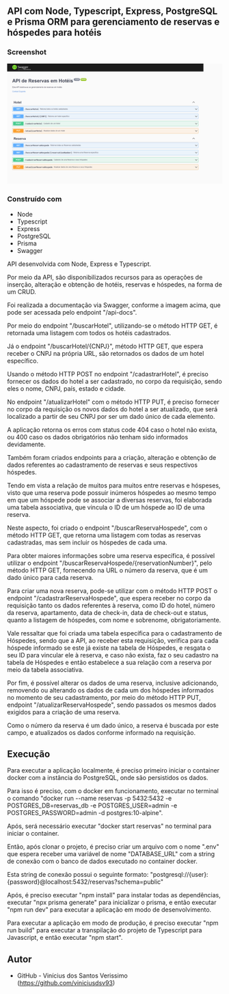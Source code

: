 ## API com Node, Typescript, Express, PostgreSQL e Prisma ORM para gerenciamento de reservas e hóspedes para hotéis

### Screenshot

![](./screenshot.png)

### Construído com

-   Node
-   Typescript
-   Express
-   PostgreSQL
-   Prisma
-   Swagger

API desenvolvida com Node, Express e Typescript.

Por meio da API, são disponibilizados recursos para as operações de inserção, alteração e
obtenção de hotéis, reservas e hóspedes, na forma de um CRUD.

Foi realizada a documentação via Swagger, conforme a imagem acima, que pode ser acessada
pelo endpoint "/api-docs".

Por meio do endpoint "/buscarHotel", utilizando-se o método HTTP GET, é retornada uma
listagem com todos os hotéis cadastrados.

Já o endpoint "/buscarHotel/{CNPJ}", método HTTP GET, que espera receber o CNPJ na própria
URL, são retornados os dados de um hotel específico.

Usando o método HTTP POST no endpoint "/cadastrarHotel", é preciso fornecer os dados do
hotel a ser cadastrado, no corpo da requisição, sendo eles o nome, CNPJ, país, estado e
cidade.

No endpoint "/atualizarHotel" com o método HTTP PUT, é preciso fornecer no corpo da
requisição os novos dados do hotel a ser atualizado, que será localizado a partir de seu
CNPJ por ser um dado único de cada elemento.

A aplicação retorna os erros com status code 404 caso o hotel não exista, ou 400 caso os
dados obrigatórios não tenham sido informados devidamente.

Também foram criados endpoints para a criação, alteração e obtenção de dados referentes ao
cadastramento de reservas e seus respectivos hóspedes.

Tendo em vista a relação de muitos para muitos entre reservas e hóspeses, visto que uma
reserva pode possuir inúmeros hóspedes ao mesmo tempo em que um hóspede pode se associar a
diversas reservas, foi elaborada uma tabela associativa, que vincula o ID de um hóspede ao
ID de uma reserva.

Neste aspecto, foi criado o endpoint "/buscarReservaHospede", com o método HTTP GET, que
retorna uma listagem com todas as reservas cadastradas, mas sem incluir os hóspedes de
cada uma.

Para obter maiores informações sobre uma reserva específica, é possível utilizar o
endpoint "/buscarReservaHospede/{reservationNumber}", pelo método HTTP GET, fornecendo na
URL o número da reserva, que é um dado único para cada reserva.

Para criar uma nova reserva, pode-se utilizar com o método HTTP POST o endpoint
"/cadastrarReservaHospede", que espera receber no corpo da requisição tanto os dados
referentes à reserva, como ID do hotel, número da reserva, apartamento, data de check-in,
data de check-out e status, quanto a listagem de hóspedes, com nome e sobrenome,
obrigatoriamente.

Vale ressaltar que foi criada uma tabela específica para o cadastramento de Hóspedes,
sendo que a API, ao receber esta requisição, verifica para cada hóspede informado se este
já existe na tabela de Hóspedes, e resgata o seu ID para vincular ele à reserva, e caso
não exista, faz o seu cadastro na tabela de Hóspedes e então estabelece a sua relação com
a reserva por meio da tabela associativa.

Por fim, é possível alterar os dados de uma reserva, inclusive adicionando, removendo ou
alterando os dados de cada um dos hóspedes informados no momento de seu cadastramento, por
meio do método HTTP PUT, endpoint "/atualizarReservaHospede", sendo passados os mesmos
dados exigidos para a criação de uma reserva.

Como o número da reserva é um dado único, a reserva é buscada por este campo, e
atualizados os dados conforme informado na requisição.

## Execução

<!-- Foi realizado o deploy da aplicação em cloud na plataforma Heroku, por meio do link:
https://simbiose-api-crud.herokuapp.com/swagger-ui.html -->

Para executar a aplicação localmente, é preciso primeiro iniciar o container docker com a
instância do PostgreSQL, onde são persistidos os dados.

Para isso é preciso, com o docker em funcionamento, executar no terminal o comando "docker
run --name reservas -p 5432:5432 -e POSTGRES_DB=reservas_db -e POSTGRES_USER=admin -e
POSTGRES_PASSWORD=admin -d postgres:10-alpine".

Após, será necessário executar "docker start reservas" no terminal para iniciar o
container.

Então, após clonar o projeto, é preciso criar um arquivo com o nome ".env" que espera
receber uma variável de nome "DATABASE_URL" com a string de conexão com o banco de dados
executado no container docker.

Esta string de conexão possui o seguinte formato:
"postgresql://{user}:{password}@localhost:5432/reservas?schema=public"

Após, é preciso executar "npm install" para instalar todas as dependências, executar "npx
prisma generate" para inicializar o prisma, e então executar "npm run dev" para executar a
aplicação em modo de desenvolvimento.

Para executar a aplicação em modo de produção, é preciso executar "npm run build" para
executar a transpilação do projeto de Typescript para Javascript, e então executar "npm
start".

## Autor

-   GitHub - Vinícius dos Santos Verissimo (https://github.com/viniciusdsv93)
